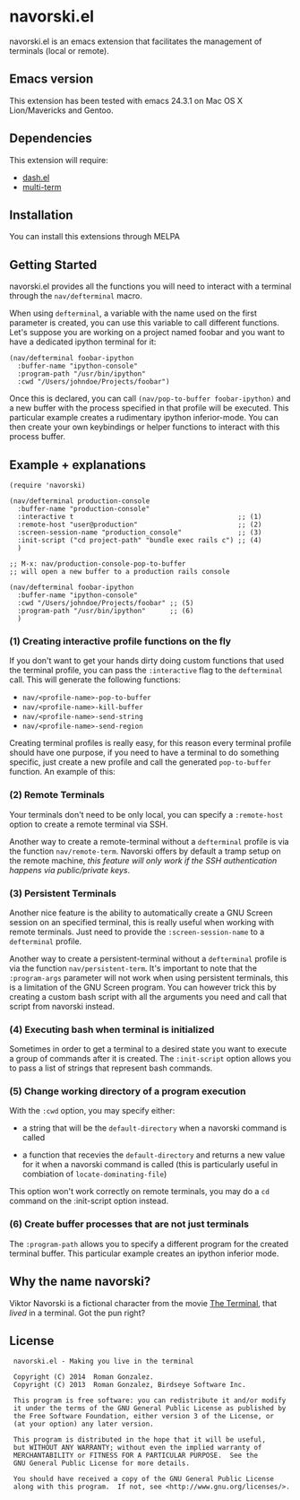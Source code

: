 # navorski.el

navorski.el is an emacs extension that facilitates the management of
terminals (local or remote).

## Emacs version

This extension has been tested with emacs 24.3.1 on Mac OS X Lion/Mavericks
and Gentoo.

## Dependencies

This extension will require:

* [dash.el](https://github.com/magnars/dash.el)
* [multi-term](https://github.com/emacsmirror/multi-term)

## Installation

You can install this extensions through MELPA

## Getting Started

navorski.el provides all the functions you will need to interact with
a terminal through the `nav/defterminal` macro.

When using `defterminal`, a variable with the name used on the first
parameter is created, you can use this variable to call different
functions. Let's suppose you are working on a project named foobar
and you want to have a dedicated ipython terminal for it:

```elisp
(nav/defterminal foobar-ipython
  :buffer-name "ipython-console"
  :program-path "/usr/bin/ipython"
  :cwd "/Users/johndoe/Projects/foobar")
```

Once this is declared, you can call `(nav/pop-to-buffer
foobar-ipython)` and a new buffer with the process specified in that
profile will be executed. This particular example creates a
rudimentary ipython inferior-mode. You can then create your own
keybindings or helper functions to interact with this process buffer.

## Example + explanations

```elisp
(require 'navorski)

(nav/defterminal production-console
  :buffer-name "production-console"
  :interactive t                                         ;; (1)
  :remote-host "user@production"                         ;; (2)
  :screen-session-name "production_console"              ;; (3)
  :init-script ("cd project-path" "bundle exec rails c") ;; (4)
  )

;; M-x: nav/production-console-pop-to-buffer
;; will open a new buffer to a production rails console

(nav/defterminal foobar-ipython
  :buffer-name "ipython-console"
  :cwd "/Users/johndoe/Projects/foobar" ;; (5)
  :program-path "/usr/bin/ipython"      ;; (6)
  )

```

### (1) Creating interactive profile functions on the fly

If you don't want to get your hands dirty doing custom functions
that used the terminal profile, you can pass the `:interactive`
flag to the `defterminal` call. This will generate the following
functions:

* `nav/<profile-name>-pop-to-buffer`
* `nav/<profile-name>-kill-buffer`
* `nav/<profile-name>-send-string`
* `nav/<profile-name>-send-region`

Creating terminal profiles is really easy, for this reason every
terminal profile should have one purpose, if you need to have a
terminal to do something specific, just create a new profile
and call the generated `pop-to-buffer` function. An example of this:

### (2) Remote Terminals

Your terminals don't need to be only local, you can specify a
`:remote-host` option to create a remote terminal via SSH.

Another way to create a remote-terminal without a `defterminal`
profile is via the function `nav/remote-term`. Navorski offers by
default a tramp setup on the remote machine, _this feature will only
work if the SSH authentication happens via public/private keys_.

### (3) Persistent Terminals

Another nice feature is the ability to automatically create a GNU
Screen session on an specified terminal, this is really useful when
working with remote terminals. Just need to provide the
`:screen-session-name` to a `defterminal` profile.

Another way to create a persistent-terminal without a `defterminal`
profile is via the function `nav/persistent-term`. It's important to
note that the `:program-args` parameter will not work when using
persistent terminals, this is a limitation of the GNU Screen
program. You can however trick this by creating a custom bash script
with all the arguments you need and call that script from navorski
instead.

### (4) Executing bash when terminal is initialized

Sometimes in order to get a terminal to a desired state you want to
execute a group of commands after it is created. The `:init-script`
option allows you to pass a list of strings that represent bash
commands.

### (5) Change working directory of a program execution

With the `:cwd` option, you may specify either:

  * a string that will be the `default-directory` when a navorski
    command is called

  * a function that recevies the `default-directory` and returns a new
    value for it when a navorski command is called (this is
    particularly useful in combiation of `locate-dominating-file`)

This option won't work correctly on remote terminals, you may do a
`cd` command on the :init-script option instead.

### (6) Create buffer processes that are not just terminals

The `:program-path` allows you to specify a different program for the
created terminal buffer. This particular example creates an ipython
inferior mode.

## Why the name navorski?

Viktor Navorski is a fictional character from the movie [The
Terminal](http://en.wikipedia.org/wiki/The_Terminal), that _lived_ in
a terminal. Got the pun right?

## License

```
 navorski.el - Making you live in the terminal

 Copyright (C) 2014  Roman Gonzalez.
 Copyright (C) 2013  Roman Gonzalez, Birdseye Software Inc.

 This program is free software: you can redistribute it and/or modify
 it under the terms of the GNU General Public License as published by
 the Free Software Foundation, either version 3 of the License, or
 (at your option) any later version.

 This program is distributed in the hope that it will be useful,
 but WITHOUT ANY WARRANTY; without even the implied warranty of
 MERCHANTABILITY or FITNESS FOR A PARTICULAR PURPOSE.  See the
 GNU General Public License for more details.

 You should have received a copy of the GNU General Public License
 along with this program.  If not, see <http://www.gnu.org/licenses/>.
 ```
